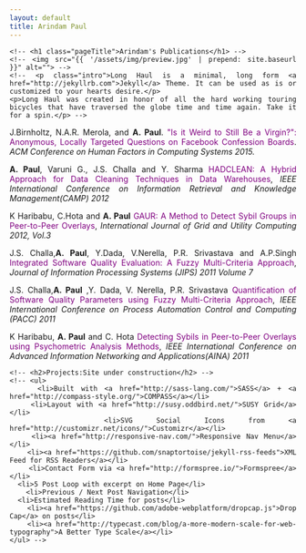 ```yaml
---
layout: default
title: Arindam Paul
---
```


<div class="home" align="justify">

	<!-- <h1 class="pageTitle">Arindam's Publications</h1> -->
	<!-- <img src="{{ '/assets/img/preview.jpg' | prepend: site.baseurl }}" alt=""> -->
	<!-- <p class="intro">Long Haul is a minimal, long form <a href="http://jekyllrb.com">Jekyll</a> Theme. It can be used as is or customized to your hearts desire.</p>
	<p>Long Haul was created in honor of all the hard working touring bicycles that have traversed the globe time and time again. Take it for a spin.</p> -->
  <p>J.Birnholtz, N.A.R. Merola, and <b>A. Paul</b>. <a href="https://northwestern.box.com/s/shpwvddk25trrveb8amdcxgjzyn3218b" style="text-decoration: none;" onmouseover="this.style.textDecoration = 'underline'" onmouseout="this.style.textDecoration = 'none'" ><font color="purple">"Is it Weird to Still Be a Virgin?": Anonymous, Locally Targeted Questions on Facebook Confession Boards</font></a>. <i>ACM Conference on Human Factors in Computing Systems 2015.</i></p>

<p><b>A. Paul</b>, Varuni G., J.S. Challa and Y. Sharma <a href="https://northwestern.box.com/s/kd5dtt8iih7689871hhcovm4if4tw98b" style="text-decoration: none;" onmouseover="this.style.textDecoration = 'underline'" onmouseout="this.style.textDecoration = 'none'" ><font color="purple">HADCLEAN: A Hybrid Approach for Data Cleaning Techniques in Data Warehouses</font></a>,<i> IEEE International Conference on Information Retrieval and Knowledge Management(CAMP) 2012</i></p>

  <p> K Haribabu, C.Hota and <b>A. Paul</b> <a href="https://northwestern.box.com/s/cnlyl4fumixa436a7dqwp6ovv03358mm" style="text-decoration:none" onmouseover="this.style.textDecoration = 'underline'" onmouseout="this.style.textDecoration = 'none'"><font color="purple">GAUR: A Method to Detect Sybil Groups in Peer-to-Peer Overlays</font></a>, <i>International Journal of Grid and Utility Computing 2012, Vol.3 </i></p>

  <p>J.S. Challa,<b>A. Paul</b>, Y.Dada, V.Nerella, P.R. Srivastava and A.P.Singh <a href="https://northwestern.box.com/s/lq7ucx3mscd3usoxsf61wwtdvkzwi6us" style="text-decoration:none" onmouseover="this.style.textDecoration = 'underline'" onmouseout="this.style.textDecoration = 'none'"><font color="purple">Integrated Software Quality Evaluation: A Fuzzy Multi-Criteria Approach</font></a>, <i> Journal of Information Processing Systems (JIPS) 2011 Volume 7 </i></p>

  <p>J.S. Challa,<b>A. Paul</b> ,Y. Dada, V. Nerella, P.R. Srivastava <a href="https://northwestern.box.com/s/96jh5ji6bfrg2l5omjxqvwfoc7qfzkb2" style="text-decoration:none" onmouseover="this.style.textDecoration = 'underline'" onmouseout="this.style.textDecoration = 'none'" ><font color="purple">Quantification of Software Quality Parameters using Fuzzy Multi-Criteria Approach</font></a>, <i>  IEEE International Conference on Process Automation Control and Computing (PACC) 2011</i></p>

  <p>K Haribabu, <b>A. Paul</b> and C. Hota <a href="https://northwestern.box.com/s/2r5p08dh3nrwmn189x2sklaygv62zhax" style="text-decoration:none" onmouseover="this.style.textDecoration = 'underline'" onmouseout="this.style.textDecoration = 'none'" ><font color="purple"> Detecting Sybils in Peer-to-Peer Overlays using Psychometric Analysis Methods</font></a>, <i>IEEE International Conference on Advanced Information Networking and Applications(AINA) 2011</i></p>

	<!-- <h2>Projects:Site under construction</h2> -->
	<!-- <ul>
		<li>Built with <a href="http://sass-lang.com/">SASS</a> + <a href="http://compass-style.org/">COMPASS</a></li>
  		<li>Layout with <a href="http://susy.oddbird.net/">SUSY Grid</a></li>
  		<li>SVG Social Icons from <a href="http://customizr.net/icons/">Customizr</a></li>
  		<li><a href="http://responsive-nav.com/">Responsive Nav Menu</a></li>
  		<li><a href="https://github.com/snaptortoise/jekyll-rss-feeds">XML Feed for RSS Readers</a></li>
  		<li>Contact Form via <a href="http://formspree.io/">Formspree</a></li>
      <li>5 Post Loop with excerpt on Home Page</li>
  		<li>Previous / Next Post Navigation</li>
      <li>Estimated Reading Time for posts</li>
  		<li><a href="https://github.com/adobe-webplatform/dropcap.js">Drop Cap</a> on posts</li>
  		<li><a href="http://typecast.com/blog/a-more-modern-scale-for-web-typography">A Better Type Scale</a></li>
  	</ul> -->
</div>
